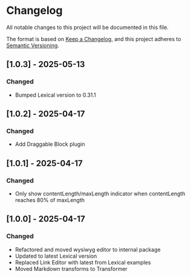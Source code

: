 # Changelog

All notable changes to this project will be documented in this file.

The format is based on [Keep a Changelog](https://keepachangelog.com/en/1.1.0/),
and this project adheres to [Semantic Versioning](https://semver.org/spec/v2.0.0.html).

## [1.0.3] - 2025-05-13

### Changed

- Bumped Lexical version to 0.31.1

## [1.0.2] - 2025-04-17

### Changed

- Add Draggable Block plugin

## [1.0.1] - 2025-04-17

### Changed

- Only show contentLength/maxLength indicator when contentLength reaches 80% of maxLength

## [1.0.0] - 2025-04-17

### Changed

- Refactored and moved wysiwyg editor to internal package
- Updated to latest Lexical version
- Replaced Link Editor with latest from Lexical examples
- Moved Markdown transforms to Transformer